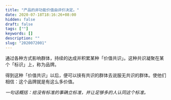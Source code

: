 ```yaml
---
title: "产品的非功能价值由评价决定。"
date: 2020-07-18T18:16:26+08:00
hidden: false
draft: false
tags: [""]
keywords: []
description: ""
slug: "2020072001"
---
```


通过各种方式影响群体，持续的达成并积累某种「价值共识」。这种共识凝聚在某个「标识」上，称为品牌。

得到这种「价值共识」以后，便可以挟有共识的群体去说服无共识的群体。使他们相信：这个品牌就是有这么多价值。

*一句话概括：给没有标准的事确立标准，并让足够多的人认同这个标准。*